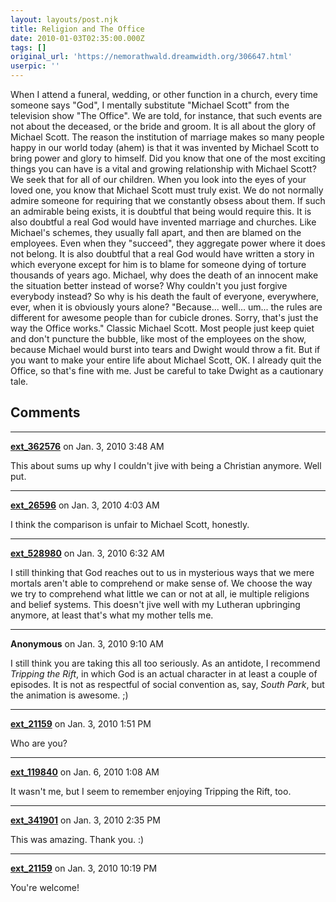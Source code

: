 ```yaml
---
layout: layouts/post.njk
title: Religion and The Office
date: 2010-01-03T02:35:00.000Z
tags: []
original_url: 'https://nemorathwald.dreamwidth.org/306647.html'
userpic: ''
---
```

When I attend a funeral, wedding, or other function in a church, every time someone says "God", I mentally substitute "Michael Scott" from the television show "The Office". We are told, for instance, that such events are not about the deceased, or the bride and groom. It is all about the glory of Michael Scott. The reason the institution of marriage makes so many people happy in our world today (ahem) is that it was invented by Michael Scott to bring power and glory to himself. Did you know that one of the most exciting things you can have is a vital and growing relationship with Michael Scott? We seek that for all of our children. When you look into the eyes of your loved one, you know that Michael Scott must truly exist. We do not normally admire someone for requiring that we constantly obsess about them. If such an admirable being exists, it is doubtful that being would require this. It is also doubtful a real God would have invented marriage and churches. Like Michael's schemes, they usually fall apart, and then are blamed on the employees. Even when they "succeed", they aggregate power where it does not belong. It is also doubtful that a real God would have written a story in which everyone except for him is to blame for someone dying of torture thousands of years ago. Michael, why does the death of an innocent make the situation better instead of worse? Why couldn't you just forgive everybody instead? So why is his death the fault of everyone, everywhere, ever, when it is obviously yours alone? "Because... well... um... the rules are different for awesome people than for cubicle drones. Sorry, that's just the way the Office works." Classic Michael Scott. Most people just keep quiet and don't puncture the bubble, like most of the employees on the show, because Michael would burst into tears and Dwight would throw a fit. But if you want to make your entire life about Michael Scott, OK. I already quit the Office, so that's fine with me. Just be careful to take Dwight as a cautionary tale.

## Comments

---

**[ext_362576](https://www.dreamwidth.org/users/ext_362576)** on Jan. 3, 2010 3:48 AM

This about sums up why I couldn't jive with being a Christian anymore. Well put.

---

**[ext_26596](https://www.dreamwidth.org/users/ext_26596)** on Jan. 3, 2010 4:03 AM

I think the comparison is unfair to Michael Scott, honestly.

---

**[ext_528980](https://www.dreamwidth.org/users/ext_528980)** on Jan. 3, 2010 6:32 AM

I still thinking that God reaches out to us in mysterious ways that we mere mortals aren't able to comprehend or make sense of. We choose the way we try to comprehend what little we can or not at all, ie multiple religions and belief systems. This doesn't jive well with my Lutheran upbringing anymore, at least that's what my mother tells me.

---

**Anonymous** on Jan. 3, 2010 9:10 AM

I still think you are taking this all too seriously. As an antidote, I recommend _Tripping the Rift_, in which God is an actual character in at least a couple of episodes. It is not as respectful of social convention as, say, _South Park_, but the animation is awesome. ;)

---

**[ext_21159](https://www.dreamwidth.org/users/ext_21159)** on Jan. 3, 2010 1:51 PM

Who are you?

---

**[ext_119840](https://www.dreamwidth.org/users/ext_119840)** on Jan. 6, 2010 1:08 AM

It wasn't me, but I seem to remember enjoying Tripping the Rift, too.

---

**[ext_341901](https://www.dreamwidth.org/users/ext_341901)** on Jan. 3, 2010 2:35 PM

This was amazing. Thank you. :)

---

**[ext_21159](https://www.dreamwidth.org/users/ext_21159)** on Jan. 3, 2010 10:19 PM

You're welcome!
